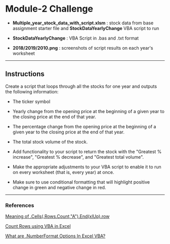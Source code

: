 # Module-2 Challenge

- **Multiple_year_stock_data_with_script.xlsm** : stock data from base assignment starter file and **StockDataYearlyChange** VBA script to run

- **StockDataYearlyChange** : VBA Script in .bas and .txt format

- **2018/2019/2010.png** : screenshots of script results on each year's worksheet
---
## Instructions

Create a script that loops through all the stocks for one year and outputs the following information:

- The ticker symbol

- Yearly change from the opening price at the beginning of a given year to the closing price at the end of that year.

- The percentage change from the opening price at the beginning of a given year to the closing price at the end of that year.

- The total stock volume of the stock.

- Add functionality to your script to return the stock with the "Greatest % increase", "Greatest % decrease", and "Greatest total volume".

- Make the appropriate adjustments to your VBA script to enable it to run on every worksheet (that is, every year) at once.

-  Make sure to use conditional formatting that will highlight positive change in green and negative change in red.
___

### References

[Meaning of .Cells(.Rows.Count,"A").End(xlUp).row](https://stackoverflow.com/questions/27065840/meaning-of-cells-rows-count-a-endxlup-row)

[Count Rows using VBA in Excel](https://excelchamps.com/vba/rows-count/#Use_VBA_to_Count_Rows)

[What are .NumberFormat Options In Excel VBA?](https://stackoverflow.com/questions/20648149/what-are-numberformat-options-in-excel-vba)


